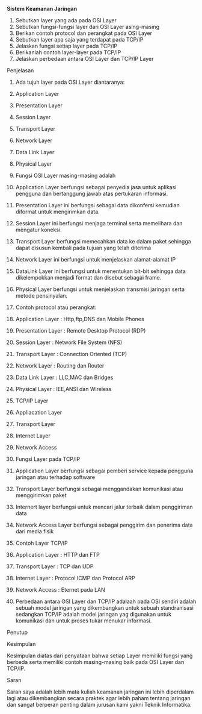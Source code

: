 **Sistem Keamanan Jaringan**
1. Sebutkan layer yang ada pada OSI Layer
2. Sebutkan fungsi-fungsi layer dari OSI Layer asing-masing
3. Berikan contoh protocol dan perangkat pada OSI Layer
4. Sebutkan layer apa saja yang terdapat pada TCP/IP
5. Jelaskan fungsi setiap layer pada TCP/IP
6. Berikanlah contoh layer-layer pada TCP/IP
7. Jelaskan perbedaan antara OSI Layer dan TCP/IP Layer

Penjelasan

1. Ada tujuh layer pada OSI Layer diantaranya:

1. Application Layer
2. Presentation Layer
3. Session Layer
4. Transport Layer
5. Network Layer
6. Data Link Layer
7. Physical Layer

1. Fungsi OSI Layer masing-masing adalah

1. Application Layer berfungsi sebagai penyedia jasa untuk aplikasi pengguna dan bertanggung jawab atas pertukaran informasi.
2. Presentation Layer ini berfungsi sebagai data dikonfersi kemudian diformat untuk mengirimkan data.
3. Session Layer ini berfungsi menjaga terminal serta memelihara dan mengatur koneksi.
4. Transport Layer berfungsi memecahkan data ke dalam paket sehingga dapat disusun kembali pada tujuan yang telah diterima
5. Network Layer ini berfungsi untuk menjelaskan alamat-alamat IP
6. DataLink Layer ini berfungsi untuk menentukan bit-bit sehingga data dikelempokkan menjadi format dan disebut sebagai frame.
7. Physical Layer berfungsi untuk menjelaskan transmisi jaringan  serta metode pensinyalan.

1. Contoh protocol atau perangkat:

1. Application Layer : Http,ftp,DNS dan Mobile Phones
2. Presentation Layer : Remote Desktop Protocol (RDP)
3. Session Layer : Network File System (NFS)
4. Transport Layer : Connection Oriented (TCP)
5. Network Layer : Routing  dan Router
6. Data Link Layer : LLC,MAC dan Bridges
7. Physical Layer : IEE,ANSI dan Wireless

1. TCP/IP Layer

1. Appliacation Layer
2. Transport Layer
3. Internet Layer
4. Network Access

1. Fungsi Layer pada TCP/IP

1. Application Layer berfungsi sebagai pemberi service kepada pengguna jaringan atau terhadap software
2. Transport Layer berfungsi sebagai menggandakan komunikasi atau menggirimkan paket
3. Internert layer berfungsi untuk mencari jalur terbaik dalam penggiriman data
4. Network Access Layer berfungsi sebagai penggirim dan penerima data dari media fisik

1. Contoh Layer TCP/IP

1. Application Layer : HTTP dan FTP
2. Transport Layer : TCP dan UDP
3. Internet Layer : Protocol ICMP dan Protocol ARP
4. Network Access : Eternet pada LAN

1. Perbedaan antara OSI Layer dan TCP/IP adalaah  pada OSI sendiri adalah sebuah model jaringan yang dikembangkan untuk sebuah standranisasi sedangkan TCP/IP adalah model jaringan yag digunakan  untuk komunikasi dan untuk proses tukar menukar informasi.

Penutup

Kesimpulan

Kesimpulan diatas  dari penyataan bahwa setiap Layer memiliki fungsi yang berbeda serta memiliki contoh masing-masing baik pada OSI Layer dan TCP/IP.

Saran

Saran saya adalah lebih  mata kuliah keamanan jaringan ini lebih diperdalam lagi atau dikembangkan secara praktek agar lebih paham tentang jaringan dan sangat berperan penting dalam jurusan kami  yakni Teknik Informatika.